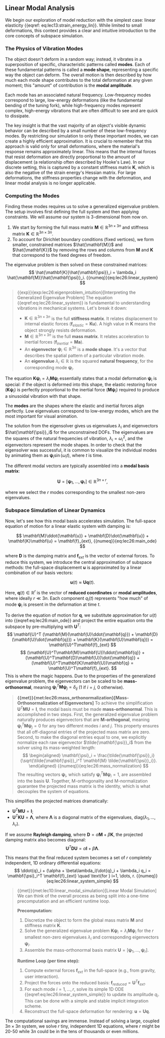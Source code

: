 ## Linear Modal Analysis

We begin our exploration of model reduction with the simplest case: linear elasticity {{eqref: eq:lec13:strain_energy_lin}}. While limited to small deformations, this context provides a clear and intuitive introduction to the core concepts of subspace simulation.

### The Physics of Vibration Modes

The object doesn't deform in a random way; instead, it vibrates in a superposition of specific, characteristic patterns called **modes**. Each of these fundamental patterns is called a **mode shape**, representing a specific way the object can deform. The overall motion is then described by how much each mode shape contributes to the total deformation at any given moment; this "amount" of contribution is the **modal amplitude**.

Each mode has an associated natural frequency. Low-frequency modes correspond to large, low-energy deformations (like the fundamental bending of the tuning fork), while high-frequency modes represent complex, high-energy vibrations that are often difficult to see and are quick to dissipate.

The key insight is that the vast majority of an object's visible dynamic behavior can be described by a small number of these low-frequency modes. By restricting our simulation to only these important modes, we can create a highly efficient approximation. It is crucial to remember that this approach is valid only for small deformations, where the material's response remains approximately linear. This means that the internal forces that resist deformation are directly proportional to the amount of displacement (a relationship often described by Hooke's Law). In our discrete setting, this is captured by a constant stiffness matrix $\mathbf{K}$, which is also the negative of the strain energy's Hessian matrix. For large deformations, the stiffness properties change with the deformation, and linear modal analysis is no longer applicable.


### Computing the Modes

Finding these modes requires us to solve a generalized eigenvalue problem. The setup involves first defining the full system and then applying constraints. We will assume our system is 3-dimensional from now on.
1. We start by forming the full mass matrix $\mathbf{M} \in \mathbb{R}^{3n \times 3n}$ and stiffness matrix $\mathbf{K} \in \mathbb{R}^{3n \times 3n}$.
2. To account for Dirichlet boundary conditions (fixed vertices), we form smaller, constrained matrices $\hat{\mathbf{M}}$ and $\hat{\mathbf{K}}$ by removing the rows and columns from $\mathbf{M}$ and $\mathbf{K}$ that correspond to the fixed degrees of freedom.

The eigenvalue problem is then solved on these constrained matrices:
$$
\hat{\mathbf{K}}\hat{\mathbf{\psi}}_i = \lambda_i \hat{\mathbf{M}}\hat{\mathbf{\psi}}_i.
{{numeq}}{eq:lec26:linear_system}
$$

> {{exp}}{exp:lec26:eigenproblem_intuition}[Interpreting the Generalized Eigenvalue Problem]
> The equation {{eqref:eq:lec26:linear_system}} is fundamental to understanding vibrations in mechanical systems. Let's break it down:
> *   $\mathbf{K} \in \mathbb{R}^{3n \times 3n}$ is the full **stiffness matrix**. It relates displacement to internal elastic forces ($\mathbf{f}_{elastic} = \mathbf{K}\mathbf{u}$). A high value in $\mathbf{K}$ means the object strongly resists deformation.
> *   $\mathbf{M} \in \mathbb{R}^{3n \times 3n}$ is the full **mass matrix**. It relates acceleration to inertial forces ($\mathbf{f}_{inertial} = \mathbf{M}\mathbf{a}$).
> *   An **eigenvector** $\mathbf{\psi}_i \in \mathbb{R}^{3n}$ is a **mode shape**. It's a vector that describes the spatial pattern of a particular vibration mode.
> *   An **eigenvalue** $\lambda_i \in \mathbb{R}$ is the squared **natural frequency**, for the corresponding mode $\mathbf{\psi}_i$.

The equation $\mathbf{K}\mathbf{\psi}_i = \lambda_i \mathbf{M}\mathbf{\psi}_i$ essentially states that a modal deformation $\mathbf{\psi}_i$ is special: if the object is deformed into this shape, the elastic restoring force ($\mathbf{K}\mathbf{\psi}_i$) is perfectly proportional to the inertial force ($\mathbf{M}\mathbf{\psi}_i$) required to produce a sinusoidal vibration with that shape.

The **modes** are the shapes where the elastic and inertial forces align perfectly. Low eigenvalues correspond to low-energy modes, which are the most important for visual animation.

The solution from the eigensolver gives us eigenvalues $\lambda_i$ and eigenvectors $\hat{\mathbf{\psi}}_i$ for the unconstrained DOFs. The eigenvalues are the squares of the natural frequencies of vibration, $\lambda_i = \omega_i^2$, and the eigenvectors represent the mode shapes. In order to check that the eigensolver was successful, it is common to visualize the individual modes by animating them as $\mathbf{\psi}_i\sin(\omega_i t)$, where $t$ is time.

The different modal vectors are typically assembled into a **modal basis matrix**:

$$
\mathbf{U} = [\mathbf{\psi}_1, \dots, \mathbf{\psi}_r] \in \mathbb{R}^{3n \times r},
$$ 

where we select the $r$ modes corresponding to the smallest non-zero eigenvalues. 



### Subspace Simulation of Linear Dynamics

Now, let's see how this modal basis accelerates simulation. The full-space equation of motion for a linear elastic system with damping is:

$$
\mathbf{M}\ddot{\mathbf{u}} + \mathbf{D}\dot{\mathbf{u}} + \mathbf{K}\mathbf{u} = \mathbf{f}_{ext},
{{numeq}}{eq:lec26:main_ode}
$$

where $\mathbf{D}$ is the damping matrix and $\mathbf{f}_{ext}$ is the vector of external forces. To reduce this system, we introduce the central approximation of subspace methods: the full-space displacement $\mathbf{u}$ is approximated by a linear combination of our basis vectors:

$$
\mathbf{u}(t) \approx \mathbf{U}\mathbf{q}(t).
$$

Here, $\mathbf{q}(t) \in \mathbb{R}^r$ is the vector of **reduced coordinates** or **modal amplitudes**, where ideally $r \ll 3n$. Each component $q_i(t)$ represents "how much" of mode $\mathbf{\psi}_i$ is present in the deformation at time $t$.

To derive the equation of motion for $\mathbf{q}$, we substitute approximation for $u(t)$ into {{eqref:eq:lec26:main_ode}} and project the entire equation onto the subspace by pre-multiplying with $\mathbf{U}^T$:
$$
\mathbf{U}^T (\mathbf{M}(\mathbf{U}\ddot{\mathbf{q}}) + \mathbf{D}(\mathbf{U}\dot{\mathbf{q}}) + \mathbf{K}(\mathbf{U}\mathbf{q})) = \mathbf{U}^T\mathbf{f}_{ext}
$$
$$
(\mathbf{U}^T\mathbf{M}\mathbf{U})\ddot{\mathbf{q}} + (\mathbf{U}^T\mathbf{D}\mathbf{U})\dot{\mathbf{q}} + (\mathbf{U}^T\mathbf{K}\mathbf{U})\mathbf{q} = \mathbf{U}^T\mathbf{f}_{ext}.
$$
This is where the magic happens. Due to the properties of the generalized eigenvalue problem, the eigenvectors can be scaled to be **mass-orthonormal**, meaning $\mathbf{\psi}_i^T\mathbf{M}\mathbf{\psi}_j = \delta_{ij}$ (1 if $i=j$, 0 otherwise).



> **{{met}}{met:lec26:mass_orthonormalization}[Mass-Orthonormalization of Eigenvectors]**
To achieve the simplification $\mathbf{U}^T\mathbf{M}\mathbf{U} = \mathbf{I}$, the modal basis must be made **mass-orthonormal**. This is accomplished in two steps. First, the generalized eigenvalue problem naturally produces eigenvectors that are **M-orthogonal**, meaning $\mathbf{\psi}_i^T \mathbf{M} \mathbf{\psi}_j = 0$ for any two different modes $i$ and $j$. This property ensures that all off-diagonal entries of the projected mass matrix are zero. Second, to make the diagonal entries equal to one, we explicitly normalize each raw eigenvector $\tilde{\mathbf{\psi}}_i$ from the solver using its mass-weighted length:
$$
\begin{aligned}
    \mathbf{\psi}_i = \frac{\tilde{\mathbf{\psi}}_i}{\sqrt{\tilde{\mathbf{\psi}}_i^T \mathbf{M} \tilde{\mathbf{\psi}}_i}}.
\end{aligned}
{{numeq}}{eq:lec26:mass_normalization}
$$
The resulting vectors $\mathbf{\psi}_i$, which satisfy $\mathbf{\psi}_i^T \mathbf{M} \mathbf{\psi}_i = 1$, are assembled into the basis $\mathbf{U}$. Together, M-orthogonality and M-normalization guarantee the projected mass matrix is the identity, which is what decouples the system of equations.

This simplifies the projected matrices dramatically:
*   $\mathbf{U}^T\mathbf{M}\mathbf{U} = \mathbf{I}$;
*   $\mathbf{U}^T\mathbf{K}\mathbf{U} = \mathbf{\Lambda}$, where $\mathbf{\Lambda}$ is a diagonal matrix of the eigenvalues, $\text{diag}(\lambda_1, \dots, \lambda_r)$.

If we assume **Rayleigh damping**, where $\mathbf{D} = \alpha\mathbf{M} + \beta\mathbf{K}$, the projected damping matrix also becomes diagonal: 
$$\mathbf{U}^T\mathbf{D}\mathbf{U} = \alpha\mathbf{I} + \beta\mathbf{\Lambda}.$$

This means that the final reduced system becomes a set of $r$ completely independent, 1D ordinary differential equations:
$$
\ddot{q}_i + (\alpha + \beta\lambda_i)\dot{q}_i + \lambda_i q_i = \mathbf{\psi}_i^T \mathbf{f}_{ext} \quad \text{for } i=1, \dots, r.
{{numeq}}{eq:lec26:linear_system_simple}
$$


> {{met}}{met:lec10:linear_modal_simulation}[Linear Modal Simulation]
We can think of the overall process as being split into a one-time precomputation and an efficient runtime loop.
> 
> **Precomputation:**
> 1.  Discretize the object to form the global mass matrix $\mathbf{M}$ and stiffness matrix $\mathbf{K}$.
> 2.  Solve the generalized eigenvalue problem $\mathbf{K}\mathbf{\psi}_i = \lambda_i \mathbf{M}\mathbf{\psi}_i$ for the $r$ smallest non-zero eigenvalues $\lambda_i$ and corresponding eigenvectors $\mathbf{\psi}_i$.
> 3.  Assemble the mass-orthonormal basis matrix $\mathbf{U} = [\mathbf{\psi}_1, \dots, \mathbf{\psi}_r]$.
> 
> **Runtime Loop (per time step):**
> 1.  Compute external forces $\mathbf{f}_{ext}$ in the full-space (e.g., from gravity, user interaction).
> 2.  Project the forces onto the reduced basis: $\mathbf{f}_{reduced} = \mathbf{U}^T\mathbf{f}_{ext}$.
> 3.  For each mode $i=1, \dots, r$, solve its simple 1D ODE {{eqref:eq:lec26:linear_system_simple}} to update its amplitude $q_i$. This can be done with a simple and stable implicit integration scheme.
> 4.  Reconstruct the full-space deformation for rendering: $\mathbf{u} = \mathbf{U}\mathbf{q}$.

The computational savings are immense. Instead of solving a large, coupled $3n \times 3n$ system, we solve $r$ tiny, independent 1D equations, where $r$ might be 20-50 while $3n$ could be in the tens of thousands or even millions. 



